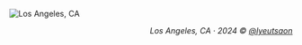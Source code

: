 ![Los Angeles, CA](https://ryusoh.github.io/host/archive/personal/DSCF5407-2.jpg)

<div align="right"><em>Los Angeles, CA &middot; 2024 © <a href="https://instagram.com/lyeutsaon" target="_blank" rel="noopener noreferrer">@lyeutsaon</a></em></div>
